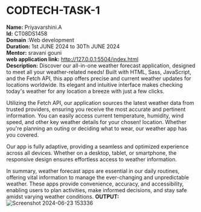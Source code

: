# CODTECH-TASK-1
**Name:** Priyavarshini.A                                                                                                                                             
**Id:** CT08DS1458                                                                                                                                                    
**Domain** :Web development                                                                                                                                           
**Duration:** 1st JUNE 2024 to 30Th JUNE 2024                                                                                                                         
**Mentor:** sravani gouni                                                                                                                                             
**web application link:** http://127.0.0.1:5504/index.html                                                                                                            
**Description:** 
Discover our all-in-one weather forecast application, designed to meet all your weather-related needs! Built with HTML, Sass, JavaScript, and the Fetch API, this app offers precise and current weather updates for locations worldwide. Its elegant and intuitive interface makes checking today's weather for any location a breeze with just a few clicks.

Utilizing the Fetch API, our application sources the latest weather data from trusted providers, ensuring you receive the most accurate and pertinent information. You can easily access current temperature, humidity, wind speed, and other key weather details for your chosen!
 location. Whether you're planning an outing or deciding what to wear, our weather app has you covered.

Our app is fully adaptive, providing a seamless and optimized experience across all devices. Whether on a desktop, tablet, or smartphone, the responsive design ensures effortless access to weather information.

In summary, weather forecast apps are essential in our daily routines, offering vital information to manage the ever-changing and unpredictable weather. These apps provide convenience, accuracy, and accessibility, enabling users to plan activities, make informed decisions, and stay safe amidst varying weather conditions.
**OUTPUT:**                                                                                                                                                                 ![Screenshot 2024-06-23 153336](https://github.com/aPriyavarshini/CODTECH-TASK-1/assets/146161676/e8da7092-72e0-4991-bd2c-c9de84388f6e)
